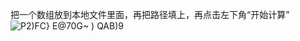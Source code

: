 把一个数组放到本地文件里面，再把路径填上，再点击左下角“开始计算”
![P2)FC} `E@70G~` ) QAB)9](https://user-images.githubusercontent.com/74699943/201346555-0d5b7e9d-036b-4452-b8fc-8dc4380fb968.png)
